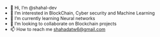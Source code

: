 - 👋 Hi, I’m @shahal-dev
- 👀 I’m interested in BlockChain, Cyber security and Machine Learning
- 🌱 I’m currently learning Neural networks
- 💞️ I’m looking to collaborate on Blockchain projects
- 📫 How to reach me shahadatw6@gmail.com


<!---
shahal-dev/shahal-dev is a ✨ special ✨ repository because its `README.md` (this file) appears on your GitHub profile.
You can click the Preview link to take a look at your changes.
--->
